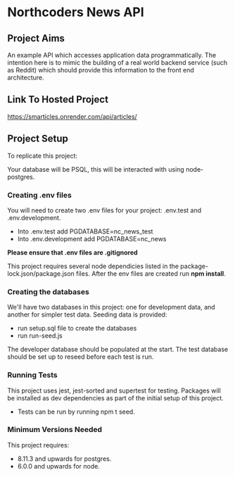 # Northcoders News API

## Project Aims ##
An example API which accesses application data programmatically. The intention here is to mimic the building of a real world backend service (such as Reddit) which should provide this information to the front end architecture.

## Link To Hosted Project ##
https://smarticles.onrender.com/api/articles/

## Project Setup ##

To replicate this project:

Your database will be PSQL, this will be interacted with using node-postgres.

### Creating .env files ###
You will need to create two .env files for your project: .env.test and .env.development. 
- Into .env.test add PGDATABASE=nc_news_test
- Into .env.development add PGDATABASE=nc_news

__Please ensure that .env files are .gitignored__

This project requires several node dependicies listed in the package-lock.json/package.json files. After the env files are created run __npm install__.

### Creating the databases ###
We'll have two databases in this project: one for development data, and another for simpler test data.
Seeding data is provided:
- run setup.sql file to create the databases 
- run run-seed.js 

The developer database should be populated at the start.
The test database should be set up to reseed before each test is run.

### Running Tests ###
This project uses jest, jest-sorted and supertest for testing. 
Packages will be installed as dev dependencies as part of the initial setup of this project.

- Tests can be run by running npm t seed.

### Minimum Versions Needed ###
This project requires:
- 8.11.3 and upwards for postgres.
- 6.0.0 and upwards for node.
